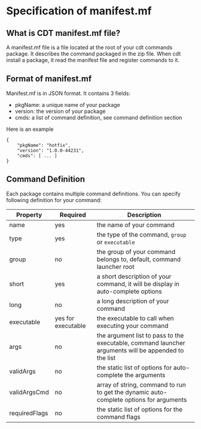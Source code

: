 # Specification of manifest.mf


## What is CDT manifest.mf file?
A manifest.mf file is a file located at the root of your cdt commands package. It describes the command packaged in the zip file. When cdt install a package, it read the manifest file and register commands to it.

## Format of manifest.mf
Manifest.mf is in JSON format. It contains 3 fields:

- pkgName: a unique name of your package
- version: the version of your package
- cmds: a list of command definition, see command definition section

Here is an example
```
{
    "pkgName": "hotfix",
    "version": "1.0.0-44231",
    "cmds": [ ... ]
}
```

## Command Definition
Each package contains multiple command definitions. You can specify following definition for your command:


| Property      | Required           | Description                                                                                          |
|---------------|--------------------|------------------------------------------------------------------------------------------------------|
| name          | yes                | the name of your command                                                                             |
| type          | yes                | the type of the command, `group` or `executable`                                                     |
| group         | no                 | the group of your command belongs to, default, command launcher root                                 |
| short         | yes                | a short description of your command, it will be display in auto-complete options                     |
| long          | no                 | a long description of your command                                                                   |
| executable    | yes for executable | the executable to call when executing your command                                                   |
| args          | no                 | the argument list to pass to the executable, command launcher arguments will be appended to the list |
| validArgs     | no                 | the static list of options for auto-complete the arguments                                           |
| validArgsCmd  | no                 | array of string, command to run to get the dynamic auto-complete options for arguments               |
| requiredFlags | no                 | the static list of options for the command flags                                                     |




